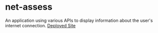 # net-assess
An application using various APIs to display information about the user's internet connection.
[Deployed Site](https://net-assess.vercel.app/)
